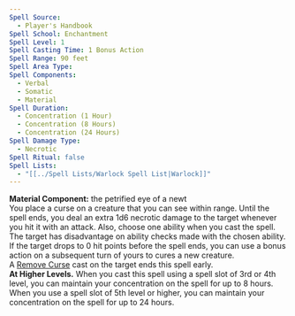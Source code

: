 ```yaml
---
Spell Source:
  - Player's Handbook
Spell School: Enchantment
Spell Level: 1
Spell Casting Time: 1 Bonus Action
Spell Range: 90 feet
Spell Area Type: 
Spell Components:
  - Verbal
  - Somatic
  - Material
Spell Duration:
  - Concentration (1 Hour)
  - Concentration (8 Hours)
  - Concentration (24 Hours)
Spell Damage Type:
  - Necrotic
Spell Ritual: false
Spell Lists:
  - "[[../Spell Lists/Warlock Spell List|Warlock]]"
---
```


**Material Component:** the petrified eye of a newt  
You place a curse on a creature that you can see within range. Until the spell ends, you deal an extra 1d6 necrotic damage to the target whenever you hit it with an attack. Also, choose one ability when you cast the spell. The target has disadvantage on ability checks made with the chosen ability.  
If the target drops to 0 hit points before the spell ends, you can use a bonus action on a subsequent turn of yours to cures a new creature.  
A [Remove Curse](../Level3/Remove%20Curse.md) cast on the target ends this spell early.  
**At Higher Levels.** When you cast this spell using a spell slot of 3rd or 4th level, you can maintain your concentration on the spell for up to 8 hours. When you use a spell slot of 5th level or higher, you can maintain your concentration on the spell for up to 24 hours.

